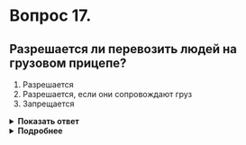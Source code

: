 # Вопрос 17.

## Разрешается ли перевозить людей на грузовом прицепе?

1. Разрешается
2. Разрешается, если они сопровождают груз
3. Запрещается

<details>
<summary><b>Показать ответ</b></summary>
Правильный ответ: 3
</details>
<details>
<summary><b>Подробнее</b></summary>
Ни при каких обстоятельствах перевозка людей в прицепе не допускается.
(Пункт 22.8 ПДД)
</details>